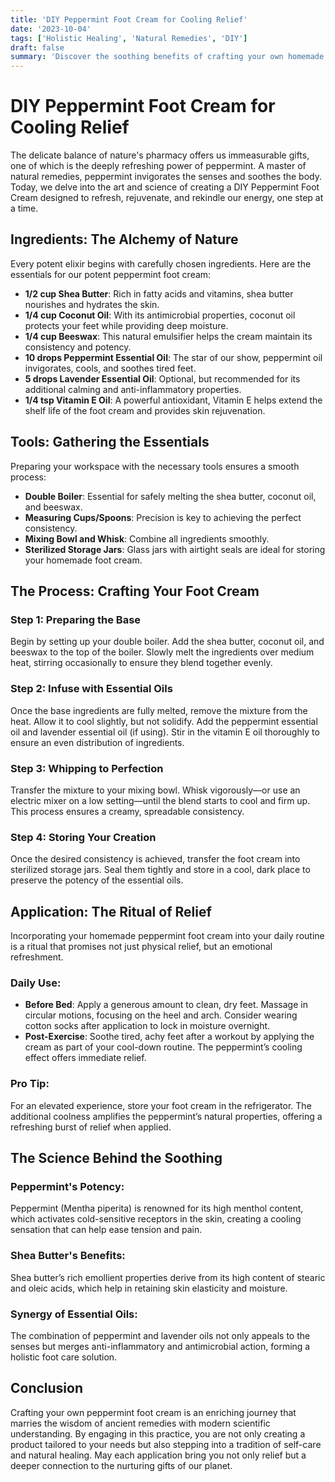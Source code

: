```yaml
---
title: 'DIY Peppermint Foot Cream for Cooling Relief'
date: '2023-10-04'
tags: ['Holistic Healing', 'Natural Remedies', 'DIY']
draft: false
summary: 'Discover the soothing benefits of crafting your own homemade peppermint foot cream. This comprehensive guide offers step-by-step instructions, ingredients, and expert tips for refreshing and rejuvenating your feet naturally.'
---
```


# DIY Peppermint Foot Cream for Cooling Relief

The delicate balance of nature's pharmacy offers us immeasurable gifts, one of which is the deeply refreshing power of peppermint. A master of natural remedies, peppermint invigorates the senses and soothes the body. Today, we delve into the art and science of creating a DIY Peppermint Foot Cream designed to refresh, rejuvenate, and rekindle our energy, one step at a time.

## Ingredients: The Alchemy of Nature

Every potent elixir begins with carefully chosen ingredients. Here are the essentials for our potent peppermint foot cream:

- **1/2 cup Shea Butter**: Rich in fatty acids and vitamins, shea butter nourishes and hydrates the skin.
- **1/4 cup Coconut Oil**: With its antimicrobial properties, coconut oil protects your feet while providing deep moisture.
- **1/4 cup Beeswax**: This natural emulsifier helps the cream maintain its consistency and potency.
- **10 drops Peppermint Essential Oil**: The star of our show, peppermint oil invigorates, cools, and soothes tired feet.
- **5 drops Lavender Essential Oil**: Optional, but recommended for its additional calming and anti-inflammatory properties.
- **1/4 tsp Vitamin E Oil**: A powerful antioxidant, Vitamin E helps extend the shelf life of the foot cream and provides skin rejuvenation.

## Tools: Gathering the Essentials

Preparing your workspace with the necessary tools ensures a smooth process:

- **Double Boiler**: Essential for safely melting the shea butter, coconut oil, and beeswax.
- **Measuring Cups/Spoons**: Precision is key to achieving the perfect consistency.
- **Mixing Bowl and Whisk**: Combine all ingredients smoothly.
- **Sterilized Storage Jars**: Glass jars with airtight seals are ideal for storing your homemade foot cream.

## The Process: Crafting Your Foot Cream

### Step 1: Preparing the Base
Begin by setting up your double boiler. Add the shea butter, coconut oil, and beeswax to the top of the boiler. Slowly melt the ingredients over medium heat, stirring occasionally to ensure they blend together evenly.

### Step 2: Infuse with Essential Oils
Once the base ingredients are fully melted, remove the mixture from the heat. Allow it to cool slightly, but not solidify. Add the peppermint essential oil and lavender essential oil (if using). Stir in the vitamin E oil thoroughly to ensure an even distribution of ingredients.

### Step 3: Whipping to Perfection
Transfer the mixture to your mixing bowl. Whisk vigorously—or use an electric mixer on a low setting—until the blend starts to cool and firm up. This process ensures a creamy, spreadable consistency.

### Step 4: Storing Your Creation
Once the desired consistency is achieved, transfer the foot cream into sterilized storage jars. Seal them tightly and store in a cool, dark place to preserve the potency of the essential oils.

## Application: The Ritual of Relief

Incorporating your homemade peppermint foot cream into your daily routine is a ritual that promises not just physical relief, but an emotional refreshment.

### Daily Use:
- **Before Bed**: Apply a generous amount to clean, dry feet. Massage in circular motions, focusing on the heel and arch. Consider wearing cotton socks after application to lock in moisture overnight.
- **Post-Exercise**: Soothe tired, achy feet after a workout by applying the cream as part of your cool-down routine. The peppermint’s cooling effect offers immediate relief.

### Pro Tip:
For an elevated experience, store your foot cream in the refrigerator. The additional coolness amplifies the peppermint’s natural properties, offering a refreshing burst of relief when applied.

## The Science Behind the Soothing

### Peppermint's Potency:
Peppermint (Mentha piperita) is renowned for its high menthol content, which activates cold-sensitive receptors in the skin, creating a cooling sensation that can help ease tension and pain. 

### Shea Butter's Benefits:
Shea butter’s rich emollient properties derive from its high content of stearic and oleic acids, which help in retaining skin elasticity and moisture.

### Synergy of Essential Oils:
The combination of peppermint and lavender oils not only appeals to the senses but merges anti-inflammatory and antimicrobial action, forming a holistic foot care solution.

## Conclusion

Crafting your own peppermint foot cream is an enriching journey that marries the wisdom of ancient remedies with modern scientific understanding. By engaging in this practice, you are not only creating a product tailored to your needs but also stepping into a tradition of self-care and natural healing. May each application bring you not only relief but a deeper connection to the nurturing gifts of our planet.